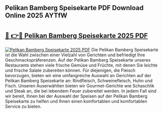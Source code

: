 ## Pelikan Bamberg Speisekarte PDF Download Online 2025 AYTfW

# <h2><a href="http://gccei3.nevu.top/?p=Pelikan+Bamberg+Speisekarte">🔗 👉🔴 Pelikan Bamberg Speisekarte 2025 PDF</a></h2>

[![Pelikan Bamberg Speisekarte 2025 PDF](https://i.imgur.com/dBaPXMq.png)](http://gccei3.nevu.top/?p=Pelikan+Bamberg+Speisekarte)
Die Pelikan Bamberg Speisekarte ist die Wahl zwischen einer Vielzahl von Gerichten und befriedigt Ihre Geschmackspräferenzen. Auf der Pelikan Bamberg Speisekarte unseres Restaurants stehen viele frische Gemüse und Früchte, mit denen Sie leichte und frische Salate zubereiten können. Für diejenigen, die Fleisch bevorzugen, bieten wir eine umfangreiche Auswahl an Gerichten auf der Pelikan Bamberg Speisekarte an: Rindfleisch, Schweinefleisch, Huhn und Fisch. Unseren Auserwählten bieten wir Gourmet-Gerichte wie Schaschlik und Steak an, die bei lebendem Feuer zubereitet werden. In jedem Fall sind wir bereit, Ihnen bei der Auswahl der Speisen auf der Pelikan Bamberg Speisekarte zu helfen und Ihnen einen komfortablen und komfortablen Service zu bieten.
